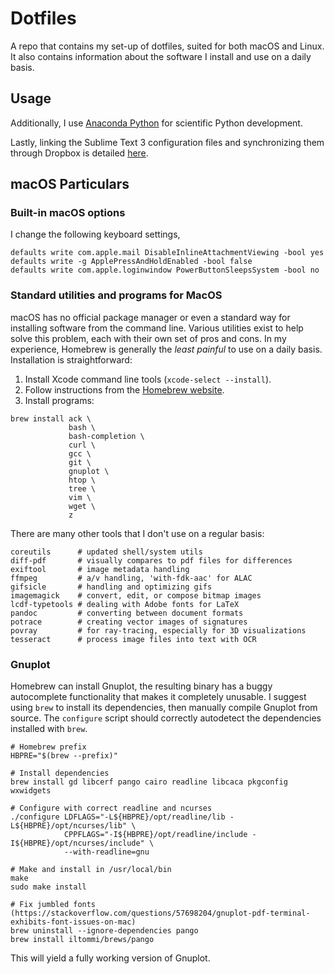 Dotfiles
========

A repo that contains my set-up of dotfiles, suited for both macOS and Linux. It
also contains information about the software I install and use on a daily
basis.


## Usage

Additionally, I use [Anaconda Python](https://www.anaconda.com) for scientific
Python development.

Lastly, linking the Sublime Text 3 configuration files and synchronizing them
through Dropbox is detailed
[here](https://packagecontrol.io/docs/syncing#dropbox-osx).


## macOS Particulars


### Built-in macOS options

I change the following keyboard settings,

```
defaults write com.apple.mail DisableInlineAttachmentViewing -bool yes
defaults write -g ApplePressAndHoldEnabled -bool false
defaults write com.apple.loginwindow PowerButtonSleepsSystem -bool no
```


### Standard utilities and programs for MacOS

macOS has no official package manager or even a standard way for installing
software from the command line. Various utilities exist to help solve this
problem, each with their own set of pros and cons. In my experience, Homebrew
is generally the *least painful* to use on a daily basis. Installation is
straightforward:

1. Install Xcode command line tools (`xcode-select --install`).
2. Follow instructions from the [Homebrew website](https://brew.sh).
3. Install programs:

```
brew install ack \
             bash \
             bash-completion \
             curl \
             gcc \
             git \
             gnuplot \
             htop \
             tree \
             vim \
             wget \
             z
```

There are many other tools that I don't use on a regular basis:

```
coreutils      # updated shell/system utils
diff-pdf       # visually compares to pdf files for differences
exiftool       # image metadata handling
ffmpeg         # a/v handling, 'with-fdk-aac' for ALAC
gifsicle       # handling and optimizing gifs
imagemagick    # convert, edit, or compose bitmap images
lcdf-typetools # dealing with Adobe fonts for LaTeX
pandoc         # converting between document formats
potrace        # creating vector images of signatures
povray         # for ray-tracing, especially for 3D visualizations
tesseract      # process image files into text with OCR
```


### Gnuplot

Homebrew can install Gnuplot, the resulting binary has a buggy autocomplete
functionality that makes it completely unusable. I suggest using `brew` to
install its dependencies, then manually compile Gnuplot from source. The
`configure` script should correctly autodetect the dependencies installed with
`brew`.

```
# Homebrew prefix
HBPRE="$(brew --prefix)"

# Install dependencies
brew install gd libcerf pango cairo readline libcaca pkgconfig wxwidgets

# Configure with correct readline and ncurses
./configure LDFLAGS="-L${HBPRE}/opt/readline/lib -L${HBPRE}/opt/ncurses/lib" \
            CPPFLAGS="-I${HBPRE}/opt/readline/include -I${HBPRE}/opt/ncurses/include" \
            --with-readline=gnu

# Make and install in /usr/local/bin
make
sudo make install

# Fix jumbled fonts (https://stackoverflow.com/questions/57698204/gnuplot-pdf-terminal-exhibits-font-issues-on-mac)
brew uninstall --ignore-dependencies pango
brew install iltommi/brews/pango
```

This will yield a fully working version of Gnuplot.
